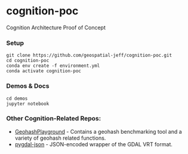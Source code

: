 # cognition-poc
Cognition Architecture Proof of Concept

### Setup
```commandline
git clone https://github.com/geospatial-jeff/cognition-poc.git
cd cognition-poc
conda env create -f environment.yml
conda activate cognition-poc
```

### Demos & Docs
```commandline
cd demos
jupyter notebook
```

### Other Cognition-Related Repos:
- [GeohashPlayground](https://github.com/geospatial-jeff/geohash-playground) - Contains a geohash benchmarking tool and a variety of geohash related functions.
- [pygdal-json](https://github.com/geospatial-jeff/pygdal-json) - JSON-encoded wrapper of the GDAL VRT format.
